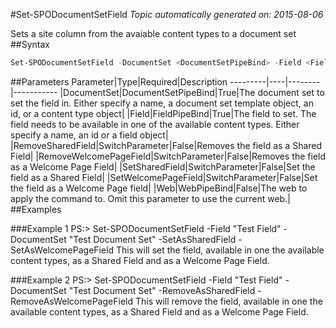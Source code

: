#Set-SPODocumentSetField
*Topic automatically generated on: 2015-08-06*

Sets a site column from the avaiable content types to a document set
##Syntax
```powershell
Set-SPODocumentSetField -DocumentSet <DocumentSetPipeBind> -Field <FieldPipeBind> [-SetSharedField [<SwitchParameter>]] [-SetWelcomePageField [<SwitchParameter>]] [-RemoveSharedField [<SwitchParameter>]] [-RemoveWelcomePageField [<SwitchParameter>]] [-Web <WebPipeBind>]
```


##Parameters
Parameter|Type|Required|Description
---------|----|--------|-----------
|DocumentSet|DocumentSetPipeBind|True|The document set to set the field in. Either specify a name, a document set template object, an id, or a content type object|
|Field|FieldPipeBind|True|The field to set. The field needs to be available in one of the available content types. Either specify a name, an id or a field object|
|RemoveSharedField|SwitchParameter|False|Removes the field as a Shared Field|
|RemoveWelcomePageField|SwitchParameter|False|Removes the field as a Welcome Page Field|
|SetSharedField|SwitchParameter|False|Set the field as a Shared Field|
|SetWelcomePageField|SwitchParameter|False|Set the field as a Welcome Page field|
|Web|WebPipeBind|False|The web to apply the command to. Omit this parameter to use the current web.|
##Examples

###Example 1
    PS:> Set-SPODocumentSetField -Field "Test Field" -DocumentSet "Test Document Set" -SetAsSharedField -SetAsWelcomePageField
This will set the field, available in one the available content types, as a Shared Field and as a Welcome Page Field.

###Example 2
    PS:> Set-SPODocumentSetField -Field "Test Field" -DocumentSet "Test Document Set" -RemoveAsSharedField -RemoveAsWelcomePageField
This will remove the field, available in one the available content types, as a Shared Field and as a Welcome Page Field.
<!-- Ref: 638931CAA8BD28315003E579B763AC48 -->